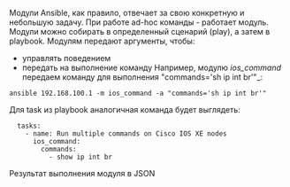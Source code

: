 Модули Ansible, как правило, отвечает за свою конкретную и небольшую задачу. При работе ad-hoc команды - работает модуль. Модули можно собирать в определенный сценарий (play), а затем в playbook. 
Модулям передают аргументы, чтобы:
- управлять поведением
- передать на выполнение команду 
Например, модулю _ios_command_ передаем команду для выполнения  "commands='sh ip int br'"_:
```
ansible 192.168.100.1 -m ios_command -a "commands='sh ip int br'"
```
Для task из playbook аналогичная команда будет выглядеть:
```
  tasks:
    - name: Run multiple commands on Cisco IOS XE nodes
      ios_command:
        commands:
          - show ip int br
```

Результат выполнения модуля в JSON

